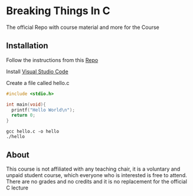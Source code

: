 # Breaking Things In C
The official Repo with course material and more for the Course

## Installation
Follow the instructions from this [Repo](http://bitbucket.es.uni-due.de:7990/projects/TEM/repos/embedded-systems-exercise/browse)

Install [Visual Studio Code](https://code.visualstudio.com)

Create a file called hello.c

```c
#include <stdio.h>

int main(void){
  printf("Hello World\n");
  return 0;
}
```

```
gcc hello.c -o hello
./hello
```

## About
This course is not affiliated with any teaching chair, it is a voluntary and unpaid student course, which everyone who is interested is free to attend.
There are no grades and no credits and it is no replacement for the official C lecture

